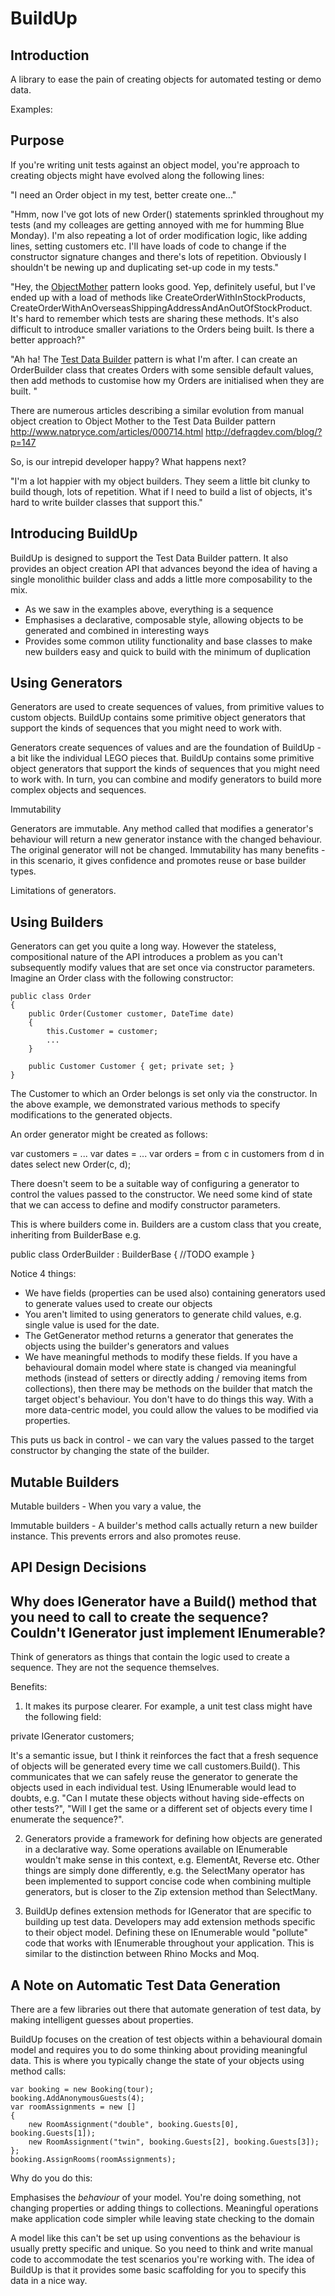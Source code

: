 BuildUp
=======

Introduction
------------

A library to ease the pain of creating objects for automated testing or demo data.

Examples:



Purpose
-------

If you're writing unit tests against an object model, you're approach to creating objects might have evolved along the following lines:

"I need an Order object in my test, better create one..."

"Hmm, now I've got lots of new Order() statements sprinkled throughout my tests (and my colleages are getting annoyed with me for humming Blue Monday). I'm also repeating a lot of order modification logic, like adding lines, setting customers etc. I'll have loads of code to change if the constructor signature changes and there's lots of repetition. Obviously I shouldn't be newing up and duplicating set-up code in my tests."

"Hey, the [ObjectMother](http://martinfowler.com/bliki/ObjectMother.html) pattern looks good. Yep, definitely useful, but I've ended up with a load of methods like CreateOrderWithInStockProducts, 
CreateOrderWithAnOverseasShippingAddressAndAnOutOfStockProduct. It's hard to remember which tests are sharing these methods. It's also difficult to introduce smaller variations to the Orders being built. Is there a better approach?"

"Ah ha! The [Test Data Builder](http://c2.com/cgi/wiki?TestDataBuilder) pattern is what I'm after. I can create an OrderBuilder class that creates Orders with some sensible default values, then add methods to customise how my Orders are initialised when they are built. "

There are numerous articles describing a similar evolution from manual object creation to Object Mother to the Test Data Builder pattern http://www.natpryce.com/articles/000714.html http://defragdev.com/blog/?p=147

So, is our intrepid developer happy? What happens next?

"I'm a lot happier with my object builders. They seem a little bit clunky to build though, lots of repetition. What if I need to build a list of objects, it's hard to write builder classes that support this."

Introducing BuildUp
-------------------

BuildUp is designed to support the Test Data Builder pattern. It also provides an object creation API that advances beyond the idea of having a single monolithic builder class and adds a little more composability to the mix.

- As we saw in the examples above, everything is a sequence
- Emphasises a declarative, composable style, allowing objects to be generated and combined in interesting ways
- Provides some common utility functionality and base classes to make new builders easy and quick to build with the minimum of duplication


Using Generators
----------------

Generators are used to create sequences of values, from primitive values to custom objects. BuildUp contains some primitive object generators that support the kinds of sequences that you might need to work with.

Generators create sequences of values and are the foundation of BuildUp - a bit like the individual LEGO pieces that. BuildUp contains some primitive object generators that support the kinds of sequences that you might need to work with. In turn, you can combine and modify generators to build more complex objects and sequences.


Immutability

Generators are immutable. Any method called that modifies a generator's behaviour will return a new generator instance with the changed behaviour. The original generator will not be changed. Immutability has many benefits - in this scenario, it gives confidence and promotes reuse or base builder types.

Limitations of generators.


Using Builders
--------------

Generators can get you quite a long way. However the stateless, compositional nature of the API introduces a problem as you can't subsequently modify values that are set once via constructor parameters. Imagine an Order class with the following constructor: 

    public class Order 
    {
        public Order(Customer customer, DateTime date) 
        {
            this.Customer = customer;
            ...
        }

        public Customer Customer { get; private set; }
    }

The Customer to which an Order belongs is set only via the constructor. In the above example, we demonstrated various methods to specify modifications to the generated objects. 

An order generator might be created as follows:

var customers = ...
var dates = ...
var orders = from c in customers
    from d in dates
    select new Order(c, d);

There doesn't seem to be a suitable way of configuring a generator to control the values passed to the constructor. We need some kind of state that we can access to define and modify constructor parameters.

This is where builders come in. Builders are a custom class that you create, inheriting from BuilderBase<T> e.g. 

public class OrderBuilder : BuilderBase<T>
{
 //TODO example
}

Notice 4 things:
- We have fields (properties can be used also) containing generators used to generate values used to create our objects
- You aren't limited to using generators to generate child values, e.g. single value is used for the date.
- The GetGenerator method returns a generator that generates the objects using the builder's generators and values
- We have meaningful methods to modify these fields. If you have a behavioural domain model where state is changed via meaningful methods (instead of setters or directly adding / removing items from collections), then there may be methods on the builder that match the target object's behaviour. You don't have to do things this way. With a more data-centric model, you could allow the values to be modified via properties.

This puts us back in control - we can vary the values passed to the target constructor by changing the state of the builder.

Mutable Builders
----------------
Mutable builders - When you vary a value, the 

Immutable builders - A builder's method calls actually return a new builder instance. This prevents errors and also promotes reuse.



API Design Decisions
--------------------

Why does IGenerator<T> have a Build() method that you need to call to create the sequence? Couldn't IGenerator<T> just implement IEnumerable<T>?
-------------------------------------------------------------------------------------------------

Think of generators as things that contain the logic used to create a sequence. They are not the sequence themselves.

Benefits:

1. It makes its purpose clearer. For example, a unit test class might have the following field:

private IGenerator<Customer> customers;

It's a semantic issue, but I think it reinforces the fact that a fresh sequence of objects will be generated every time we call customers.Build(). This communicates that we can safely reuse the generator to generate the objects used in each individual test. Using IEnumerable would lead to doubts, e.g. "Can I mutate these objects without having side-effects on other tests?", "Will I get the same or a different set of objects every time I enumerate the sequence?".

2. Generators provide a framework for defining how objects are generated in a declarative way. Some operations available on IEnumerable wouldn't make sense in this context, e.g. ElementAt, Reverse etc. Other things are simply done differently, e.g. the SelectMany operator has been implemented to support concise code when combining multiple generators, but is closer to the Zip extension method than SelectMany.

3. BuildUp defines extension methods for IGenerator<T> that are specific to building up test data. Developers may add extension methods specific to their object model. Defining these on IEnumerable<T> would "pollute" code that works with IEnumerable<T> throughout your application. This is similar to the distinction between Rhino Mocks and Moq.


A Note on Automatic Test Data Generation
----------------------------------------

There are a few libraries out there that automate generation of test data, by making intelligent guesses about properties.

BuildUp focuses on the creation of test objects within a behavioural domain model and requires you to do some thinking about providing meaningful data. This is where you typically change the state
of your objects using method calls:

```
var booking = new Booking(tour);
booking.AddAnonymousGuests(4);
var roomAssignments = new []
{
	new RoomAssignment("double", booking.Guests[0], booking.Guests[1]);
	new RoomAssignment("twin", booking.Guests[2], booking.Guests[3]);
};
booking.AssignRooms(roomAssignments);
```

Why do you do this:

Emphasises the _behaviour_ of your model. You're doing something, not changing properties or adding things to collections.
Meaningful operations make application code simpler while leaving state checking to the domain

A model like this can't be set up using conventions as the behaviour is usually pretty specific and unique. So you need to think and write manual code to accommodate the test scenarios you're working with. The idea of BuildUp is that it provides some basic scaffolding for you to specify this data in a nice way.


